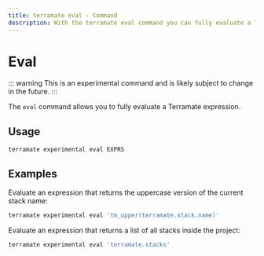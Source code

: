 ```yaml
---
title: terramate eval - Command
description: With the terramate eval command you can fully evaluate a Terramate expression.
---
```


# Eval

::: warning
This is an experimental command and is likely subject to change in the future.
:::

The `eval` command allows you to fully evaluate a Terramate expression.

## Usage

`terramate experimental eval EXPRS`

## Examples

Evaluate an expression that returns the uppercase version of the current stack name:

```sh
terramate experimental eval 'tm_upper(terramate.stack.name)'
```

Evaluate an expression that returns a list of all stacks inside the project:
```sh
terramate experimental eval 'terramate.stacks'
```

